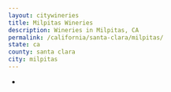 ```yaml
---
layout: citywineries
title: Milpitas Wineries
description: Wineries in Milpitas, CA
permalink: /california/santa-clara/milpitas/
state: ca
county: santa clara
city: milpitas
---
```

-
